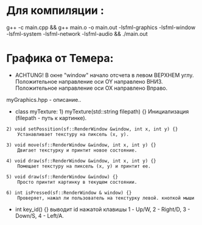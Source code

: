 # Для компиляции :
   g++ -c main.cpp && g++ main.o -o main.out -lsfml-graphics -lsfml-window -lsfml-system -lsfml-network -lsfml-audio && ./main.out

# Графика от Темера:
   * ACHTUNG!
	В окне "window" начало отсчета в левом ВЕРХНЕМ углу.
	Положительное направление оси OY направлено ВНИЗ.
	Положительное направление оси OX направлено Вправо.

   myGraphics.hpp - описание..
   * class myTexture:
	1) myTexture(std::string filepath) {}
		Инициализация (filepath - путь к картинке).

	2) void setPossition(sf::RenderWindow &window, int x, int y) {}
		Устанавливает текстуру на пиксель (x, y).

	3) void move(sf::RenderWindow &window, int x, int y) {}
		Двигает текстурку и принтит новое состояние.

	4) void draw(sf::RenderWindow &window, int x, int y) {}
		Помещает текстуру на пиксель (x, y) и принтит ее.

	5) void draw(sf::RenderWindow &window) {}
		Просто принтит картинку в текущем состоянии.

	6) int isPressed(sf::RenderWindow & window) {}
		Проверяет, нажал ли пользователь на текстурку левой. кнопкой мыши
   * int key_id() {}
	выводит id нажатой клавишы
		1 - Up/W,
		2 - Right/D,
		3 - Down/S,
		4 - Left/A.
